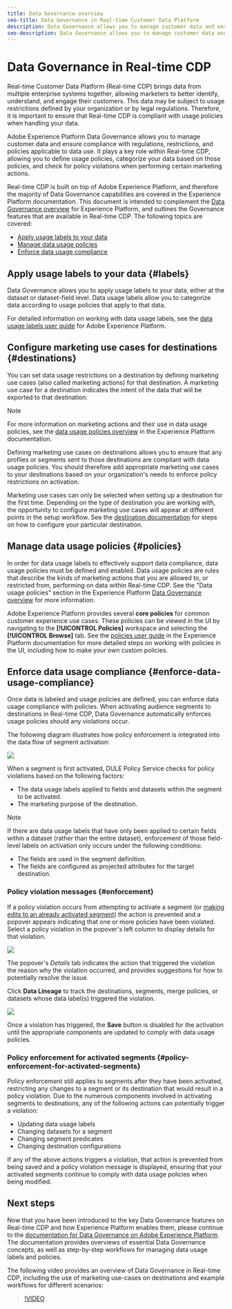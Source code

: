```yaml
---
title: Data Governance overview
seo-title: Data Governance in Real-time Customer Data Platform
description: Data Governance allows you to manage customer data and ensure compliance with regulations, restrictions, and policies applicable to data use. 
seo-description: Data Governance allows you to manage customer data and ensure compliance with regulations, restrictions, and policies applicable to data use. 
---
```


# Data Governance in Real-time CDP

Real-time Customer Data Platform (Real-time CDP) brings data from multiple enterprise systems together, allowing marketers to better identify, understand, and engage their customers. This data may be subject to usage restrictions defined by your organization or by legal regulations. Therefore, it is important to ensure that Real-time CDP is compliant with usage policies when handling your data.

Adobe Experience Platform Data Governance allows you to manage customer data and ensure compliance with regulations, restrictions, and policies applicable to data use. It plays a key role within Real-time CDP, allowing you to define usage policies, categorize your data based on those policies, and check for policy violations when performing certain marketing actions.

Real-time CDP is built on top of Adobe Experience Platform, and therefore the majority of Data Governance capabilities are covered in the Experience Platform documentation. This document is intended to complement the [Data Governance overview](../../data-governance/home.md) for Experience Platform, and outlines the Governance features that are available in Real-time CDP. The following topics are covered:

* [Apply usage labels to your data](#labels)
* [Manage data usage policies](#policies)
* [Enforce data usage compliance](#enforce-data-usage-compliance)

## Apply usage labels to your data {#labels}

Data Governance allows you to apply usage labels to your data, either at the dataset or dataset-field level. Data usage labels allow you to categorize data according to usage policies that apply to that data. 

For detailed information on working with data usage labels, see the [data usage labels user guide](../../data-governance/labels/overview.md) for Adobe Experience Platform.

## Configure marketing use cases for destinations {#destinations}

You can set data usage restrictions on a destination by defining marketing use cases (also called marketing actions) for that destination. A marketing use case for a destination indicates the intent of the data that will be exported to that destination.

>[!NOTE]
>
>For more information on marketing actions and their use in data usage policies, see the [data usage policies overview](../../data-governance/policies/overview.md) in the Experience Platform documentation.

Defining marketing use cases on destinations allows you to ensure that any profiles or segments sent to those destinations are compliant with data usage policies. You should therefore add appropriate marketing use cases to your destinations based on your organization's needs to enforce policy restrictions on activation.

Marketing use cases can only be selected when setting up a destination for the first time. Depending on the type of destination you are working with, the opportunity to configure marketing use cases will appear at different points in the setup workflow. See the [destination documentation](../destinations/destinations-overview.md) for steps on how to configure your particular destination.


## Manage data usage policies {#policies}

In order for data usage labels to effectively support data compliance, data usage policies must be defined and enabled. Data usage policies are rules that describe the kinds of marketing actions that you are allowed to, or restricted from, performing on data within Real-time CDP. See the "Data usage policies" section in the Experience Platform [Data Governance overview](../../data-governance/home.md) for more information.

Adobe Experience Platform provides several **core policies** for common customer experience use cases. These policies can be viewed in the UI by navigating to the **[!UICONTROL Policies]** workspace and selecting the **[!UICONTROL Browse]** tab. See the [policies user guide](../../data-governance/policies/user-guide.md) in the Experience Platform documentation for more detailed steps on working with policies in the UI, including how to make your own custom policies.

## Enforce data usage compliance {#enforce-data-usage-compliance}

Once data is labeled and usage policies are defined, you can enforce data usage compliance with policies. When activating audience segments to destinations in Real-time CDP, Data Governance automatically enforces usage policies should any violations occur.

The following diagram illustrates how policy enforcement is integrated into the data flow of segment activation:

![](assets/enforcement-flow.png)

When a segment is first activated, DULE Policy Service checks for policy violations based on the following factors:

* The data usage labels applied to fields and datasets within the segment to be activated.
* The marketing purpose of the destination. 

>[!NOTE]
>
>If there are data usage labels that have only been applied to certain fields within a dataset (rather than the entire dataset), enforcement of those field-level labels on activation only occurs under the following conditions:
>* The fields are used in the segment definition.
>* The fields are configured as projected attributes for the target destination.

### Policy violation messages {#enforcement}

If a policy violation occurs from attempting to activate a segment (or [making edits to an already activated segment](#policy-enforcement-for-activated-segments)) the action is prevented and a popover appears indicating that one or more policies have been violated. Select a policy violation in the popover's left column to display details for that violation.

![](assets/violation-popover.png)

The popover's *Details* tab indicates the action that triggered the violation the reason why the violation occurred, and provides suggestions for how to potentially resolve the issue.

Click **Data Lineage** to track the destinations, segments, merge policies, or datasets whose data label(s) triggered the violation.

![](assets/data-lineage.png)

Once a violation has triggered, the **Save** button is disabled for the activation until the appropriate components are updated to comply with data usage policies.

### Policy enforcement for activated segments {#policy-enforcement-for-activated-segments}

Policy enforcement still applies to segments after they have been activated, restricting any changes to a segment or its destination that would result in a policy violation. Due to the numerous components involved in activating segments to destinations, any of the following actions can potentially trigger a violation:

* Updating data usage labels
* Changing datasets for a segment
* Changing segment predicates
* Changing destination configurations

If any of the above actions triggers a violation, that action is prevented from being saved and a policy violation message is displayed, ensuring that your activated segments continue to comply with data usage policies when being modified.

## Next steps

Now that you have been introduced to the key Data Governance features on Real-time CDP and how Experience Platform enables them, please continue to the [documentation for Data Governance on Adobe Experience Platform](../../data-governance/home.md). The documentation provides overviews of essential Data Governance concepts, as well as step-by-step workflows for managing data usage labels and policies.

The following video provides an overview of Data Governance in Real-time CDP, including the use of marketing use-cases on destinations and example workflows for different scenarios:

>[!VIDEO](https://video.tv.adobe.com/v/33631?quality=12&learn=on)